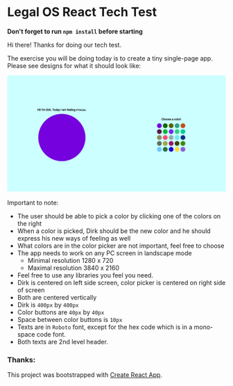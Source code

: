 # Legal OS React Tech Test

__Don't forget to run `npm install` before starting__

Hi there! Thanks for doing our tech test.

The exercise you will be doing today is to create a tiny single-page app. Please see designs for what it should look like:

![Example Screenshot](example_screenshot.png)

Important to note:

- The user should be able to pick a color by clicking one of the colors on the right
- When a color is picked, Dirk should be the new color and he should express his new ways of feeling as well
- What colors are in the color picker are not important, feel free to choose
- The app needs to work on any PC screen in landscape mode
  - Minimal resolution 1280 x 720
  - Maximal resolution 3840 x 2160
- Feel free to use any libraries you feel you need.
- Dirk is centered on left side screen, color picker is centered on right side of screen
- Both are centered vertically
- Dirk is `400px` by `400px`
- Color buttons are `40px` by `40px`
- Space between color buttons is `10px`
- Texts are in `Roboto` font, except for the hex code which is in a mono-space code font.
- Both texts are 2nd level header.

### Thanks:

This project was bootstrapped with [Create React App](https://github.com/facebook/create-react-app).
